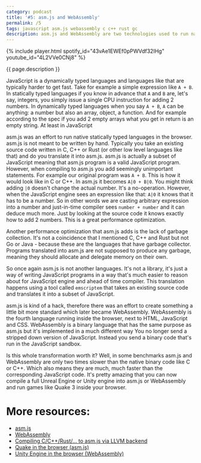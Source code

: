 ```yaml
---
category: podcast
title: '#5: asm.js and WebAssembly'
permalink: /5
tags: javascript asm.js webassembly c c++ rust gc
description: asm.js and WebAssembly are two technologies used to run native code in the browser with great performance. They can be used to run game engines and complex computation on the client.
---
```


{% include player.html spotify_id="43vAe1EWEf0pPWVdf32IHg" youtube_id="4L2VVe0CNj8" %}

{{ page.description }}

JavaScript is a dynamically typed languages and languages like that are typically harder to get fast.
Take for example a simple expression like `A + B`.
In statically typed languages if you know in advance that `A` and `B` are, let's say, integers, you simply issue a single CPU instruction for adding 2 numbers.
In dynamically typed languages when you say `A + B`, `A` can be anything: a number but also an array, object, a function.
And for example according to the spec if you add 2 empty arrays what you get in return is an empty string.
At least in JavaScript

asm.js was an effort to run native statically typed languages in the browser.
asm.js is not meant to be written by hand.
Typically you take an existing source code written in C, C++ or Rust (or other low level languages like that) and do you translate it into asm.js.
asm.js is actually a subset of JavaScript meaning that asm.js program is a valid JavaScript program.
However, when compiling to asm.js you add seemingly unimportant statements.
For example our original program was `A + B`.
This is how it would look like in C or C++.
In asm.js it becomes `A|0 + B|0`.
You might think adding `|0` doesn't change the actual number.
It's a no-operation.
However, when the JavaScript engine sees an expression like that: `A|0` it knows that it has to be a number.
So in other words we are casting arbitrary expression into a number and just-in-time compiler sees `number + number` and it can deduce much more.
Just by looking at the source code it knows exactly how to add 2 numbers.
This is a great performance optimization.

Another performance optimization that asm.js adds is the lack of garbage collection.
It's not a coincidence that I mentioned C, C++ and Rust but not Go or Java - because these are the languages that have garbage collector.
Programs translated into asm.js are not supposed to produce any garbage, meaning they should allocate and delegate memory on their own.

So once again asm.js is not another languages.
It's not a library, it's just a way of writing JavaScript programs in a way that's much easier to reason about for JavaScript engine and ahead of time compiler.
This translation happens using a tool called `emscriptem` that takes an existing source code and translates it into a subset of JavaScript.

asm.js is kind of a hack, therefore there was an effort to create something a little bit more standard which later became WebAssembly.
WebAssembly is the fourth language running inside the browser, next to HTML, JavaScript and CSS.
WebAssembly is a binary language that has the same purpose as asm.js but it's implemented in a much different way
You no longer send a stripped down version of JavaScript.
Instead you send a binary code that's run in the JavaScript sandbox.

Is this whole transformation worth it?
Well, in some benchmarks asm.js and WebAssembly are only two times slower than the native binary code like C or C++.
Which also means they are much, much faster than the corresponding JavaScript code.
It's pretty amazing that you can now compile a full Unreal Engine or Unity engine into asm.js or WebAssembly and run games like Quake 3 inside your browser.


# More resources:

* [asm.js](https://en.wikipedia.org/wiki/Asm.js)
* [WebAssembly](https://en.wikipedia.org/wiki/WebAssembly)
* [Compiling C/C++/Rust/... to asm.js via LLVM backend](https://emscripten.org/)
* [Quake in the browser (asm.js)](http://www.quakejs.com/)
* [Unity Engine in the browser (WebAssembly)](https://blogs.unity3d.com/2018/08/15/webassembly-is-here/)


